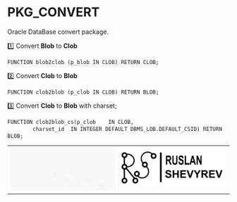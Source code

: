 # PKG_CONVERT

Oracle DataBase convert package.

:one: Convert **Blob** to **Clob**

```
FUNCTION blob2clob (p_blob IN CLOB) RETURN CLOB;
```

:two: Convert **Clob** to **Blob**

```
FUNCTION clob2blob (p_clob IN CLOB) RETURN BLOB;
```

:three: Convert **Clob** to **Blob** with charset;

```
FUNCTION clob2blob_cs(p_clob	IN CLOB,
		charset_id	IN INTEGER DEFAULT DBMS_LOB.DEFAULT_CSID) RETURN BLOB;
```

<table>
	<tr>
		<td valign="center" width="49%"><img src="https://github.com/Ruslan-Shevyrev/Ruslan-Shevyrev/blob/main/logoRS/logo_mini.gif" title="logo"></td>
		<td valign="center" width="49%"><img src="https://github.com/Ruslan-Shevyrev/Ruslan-Shevyrev/blob/main/logoRS/logoRS_FULL.png" title="RuslanShevyrev"></td>
	</tr>
</table>